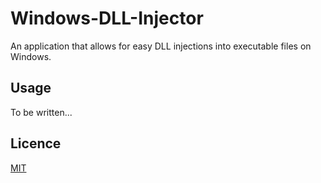 # Windows-DLL-Injector
An application that allows for easy DLL injections into executable files on Windows.

## Usage
To be written...

## Licence
[MIT](https://github.com/ahmedelnaggar1/Windows-DLL-Injector/blob/master/LICENSE)
